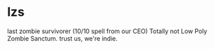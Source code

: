 # lzs
last zombie survivorer (10/10 spell from our CEO)
Totally not Low Poly Zombie Sanctum. trust us, we're indie.
